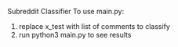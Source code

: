 Subreddit Classifier
To use main.py:
1. replace x_test with list of comments to classify
2. run python3 main.py to see results
